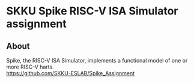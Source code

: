# SKKU Spike RISC-V ISA Simulator assignment
## About
Spike, the RISC-V ISA Simulator, implements a functional model of one or more RISC-V harts.    
https://github.com/SKKU-ESLAB/Spike_Assignment
